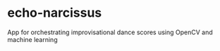 # echo-narcissus
App for orchestrating improvisational dance scores using OpenCV and machine learning
